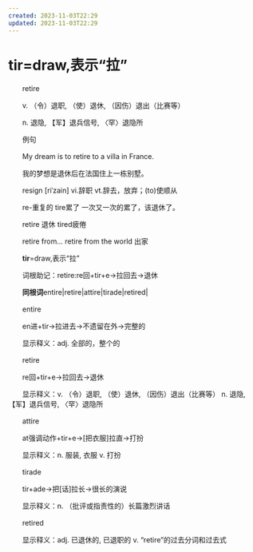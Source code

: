 ```yaml
---
created: 2023-11-03T22:29
updated: 2023-11-03T22:29
---
```

# tir=draw,表示“拉”

　　retire

　　v. （令）退职, （使）退休, （因伤）退出（比赛等）

　　n. 退隐, 【军】退兵信号, 〈罕〉退隐所

　　例句

　　My dream is to retire to a villa in France.

　　我的梦想是退休后在法国住上一栋别墅。

　　resign \[riˈzain\] vi.辞职 vt.辞去，放弃；(to)使顺从

　　re-重复的 tire累了 一次又一次的累了，该退休了。

　　retire 退休 tired疲倦

　　retire from... retire from the world 出家

　　**tir**=draw,表示“拉”

　　词根助记：retire:re回+tir+e→拉回去→退休

　　**同根词**entire\|retire\|attire\|tirade\|retired\|

　　entire

　　en进+tir→拉进去→不遗留在外→完整的

　　显示释义：adj. 全部的，整个的

　　retire

　　re回+tir+e→拉回去→退休

　　显示释义：v. （令）退职, （使）退休, （因伤）退出（比赛等） n. 退隐, 【军】退兵信号, 〈罕〉退隐所

　　attire

　　at强调动作+tir+e→\[把衣服\]拉直→打扮

　　显示释义：n. 服装, 衣服 v. 打扮

　　tirade

　　tir+ade→把\[话\]拉长→很长的演说

　　显示释义：n. （批评或指责性的）长篇激烈讲话

　　retired

　　显示释义：adj. 已退休的, 已退职的 v. “retire”的过去分词和过去式
